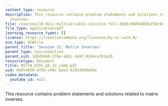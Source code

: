 ```yaml
---
content_type: resource
description: This resource contains problem statements and solutions related to matrix
  inverses.
file: /courses/18-02sc-multivariable-calculus-fall-2010/06054059af5bc60cbae362924590e03e_MIT18_02SC_pb_12_comb.pdf
file_type: application/pdf
learning_resource_types: []
license: https://creativecommons.org/licenses/by-nc-sa/4.0/
ocw_type: OCWFile
parent_title: 'Session 11: Matrix Inverses'
parent_type: CourseSection
parent_uid: 1d9d5040-576e-a02c-3a97-9204ca7b1e30
resourcetype: Document
title: MIT18_02SC_pb_12_comb.pdf
uid: 06054059-af5b-c60c-bae3-62924590e03e
video_metadata:
  youtube_id: null
---
```

This resource contains problem statements and solutions related to matrix inverses.